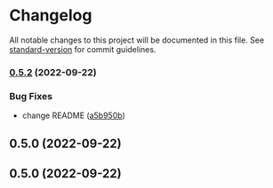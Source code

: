 # Changelog

All notable changes to this project will be documented in this file. See [standard-version](https://github.com/conventional-changelog/standard-version) for commit guidelines.

### [0.5.2](https://github.com/ivancardenasm/color-utils-hook/compare/v0.5.0...v0.5.2) (2022-09-22)


### Bug Fixes

* change README ([a5b950b](https://github.com/ivancardenasm/color-utils-hook/commit/a5b950b89d52813cc77bec2fc26868dfdfee2d6c))

## 0.5.0 (2022-09-22)

## 0.5.0 (2022-09-22)

